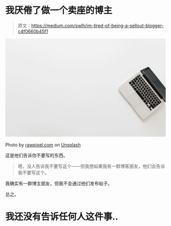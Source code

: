 # 我厌倦了做一个卖座的博主

> 原文：<https://medium.com/swlh/im-tired-of-being-a-sellout-blogger-c4f0660b45f1>

![](img/0969d2eb61ce732de5bfd3010f21de0e.png)

Photo by [rawpixel.com](https://unsplash.com/@rawpixel?utm_source=medium&utm_medium=referral) on [Unsplash](https://unsplash.com?utm_source=medium&utm_medium=referral)

这是他们告诉你不要写的东西。

> 嗯，没人告诉我不要写这个——但我想如果我有一群博客朋友，他们会告诉我不要写这个。

我确实有一群博主朋友，但我不会通过他们发布帖子。

总之。

# 我还没有告诉任何人这件事..